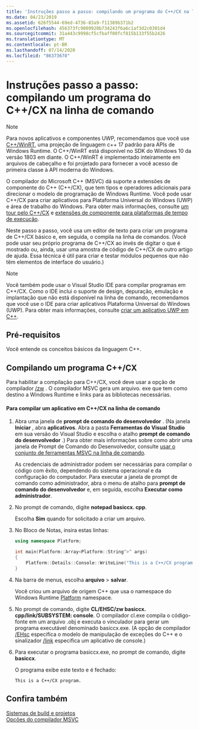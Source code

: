 ```yaml
---
title: 'Instruções passo a passo: compilando um programa do C++/CX na linha de comando'
ms.date: 04/23/2019
ms.assetid: 626f5544-69ed-4736-83a9-f11389b371b2
ms.openlocfilehash: 456373fc9009920b734243f6a6c1af3d2c0301d4
ms.sourcegitcommit: 31a443c9998cf5cfbaff00fcf815b133f55b2426
ms.translationtype: MT
ms.contentlocale: pt-BR
ms.lasthandoff: 07/14/2020
ms.locfileid: "86373678"
---
```

# <a name="walkthrough-compiling-a-ccx-program-on-the-command-line"></a>Instruções passo a passo: compilando um programa do C++/CX na linha de comando

> [!NOTE]
> Para novos aplicativos e componentes UWP, recomendamos que você use [C++/WinRT](/windows/uwp/cpp-and-winrt-apis/), uma projeção de linguagem c++ 17 padrão para APIs de Windows Runtime. O C++/WinRT está disponível no SDK do Windows 10 da versão 1803 em diante. O C++/WinRT é implementado inteiramente em arquivos de cabeçalho e foi projetado para fornecer a você acesso de primeira classe à API moderna do Windows.

O compilador do Microsoft C++ (MSVC) dá suporte a extensões de componente do C++ (C++/CX), que tem tipos e operadores adicionais para direcionar o modelo de programação de Windows Runtime. Você pode usar C++/CX para criar aplicativos para Plataforma Universal do Windows (UWP) e área de trabalho do Windows. Para obter mais informações, consulte [um tour pelo C++/CX](https://docs.microsoft.com/archive/msdn-magazine/2013/april/component-extensions-a-tour-of-c-cx) e [extensões de componente para plataformas de tempo de execução](../extensions/component-extensions-for-runtime-platforms.md).

Neste passo a passo, você usa um editor de texto para criar um programa de C++/CX básico e, em seguida, o compila na linha de comandos. (Você pode usar seu próprio programa de C++/CX ao invés de digitar o que é mostrado ou, ainda, usar uma amostra de código de C++/CX de outro artigo de ajuda. Essa técnica é útil para criar e testar módulos pequenos que não têm elementos de interface do usuário.)

> [!NOTE]
> Você também pode usar o Visual Studio IDE para compilar programas em C++/CX. Como o IDE inclui o suporte de design, depuração, emulação e implantação que não está disponível na linha de comando, recomendamos que você use o IDE para criar aplicativos Plataforma Universal do Windows (UWP). Para obter mais informações, consulte [criar um aplicativo UWP em C++](/windows/uwp/get-started/create-a-basic-windows-10-app-in-cpp).

## <a name="prerequisites"></a>Pré-requisitos

Você entende os conceitos básicos da linguagem C++.

## <a name="compiling-a-ccx-program"></a>Compilando um programa C++/CX

Para habilitar a compilação para C++/CX, você deve usar a opção de compilador [/zw](reference/zw-windows-runtime-compilation.md) . O compilador MSVC gera um arquivo. exe que tem como destino a Windows Runtime e links para as bibliotecas necessárias.

#### <a name="to-compile-a-ccx-application-on-the-command-line"></a>Para compilar um aplicativo em C++/CX na linha de comando

1. Abra uma janela de **prompt de comando do desenvolvedor** . (Na janela **Iniciar** , abra **aplicativos**. Abra a pasta **Ferramentas do Visual Studio** em sua versão do Visual Studio e escolha o atalho **prompt de comando do desenvolvedor** .) Para obter mais informações sobre como abrir uma janela de Prompt de Comando do Desenvolvedor, consulte [usar o conjunto de ferramentas MSVC na linha de comando](building-on-the-command-line.md).

   As credenciais de administrador podem ser necessárias para compilar o código com êxito, dependendo do sistema operacional e da configuração do computador. Para executar a janela de prompt de comando como administrador, abra o menu de atalho para **prompt de comando do desenvolvedor** e, em seguida, escolha **Executar como administrador**.

1. No prompt de comando, digite **notepad basiccx. cpp**.

   Escolha **Sim** quando for solicitado a criar um arquivo.

1. No Bloco de Notas, insira estas linhas:

    ```cpp
    using namespace Platform;

    int main(Platform::Array<Platform::String^>^ args)
    {
        Platform::Details::Console::WriteLine("This is a C++/CX program.");
    }
    ```

1. Na barra de menus, escolha **arquivo**  >  **salvar**.

   Você criou um arquivo de origem C++ que usa o namespace do Windows Runtime [Platform](../cppcx/platform-namespace-c-cx.md) namespace.

1. No prompt de comando, digite **CL/EHSC/zw basiccx. cpp/link/SUBSYSTEM: console**. O compilador cl.exe compila o código-fonte em um arquivo .obj e executa o vinculador para gerar um programa executável denominado basiccx.exe. (A opção de compilador [/EHsc](reference/eh-exception-handling-model.md) especifica o modelo de manipulação de exceções do C++ e o sinalizador [/link](reference/link-pass-options-to-linker.md) especifica um aplicativo de console.)

1. Para executar o programa basiccx.exe, no prompt de comando, digite **basiccx**.

   O programa exibe este texto e é fechado:

    ```Output
    This is a C++/CX program.
    ```

## <a name="see-also"></a>Confira também

[Sistemas de build e projetos](projects-and-build-systems-cpp.md)<br/>
[Opções do compilador MSVC](reference/compiler-options.md)
